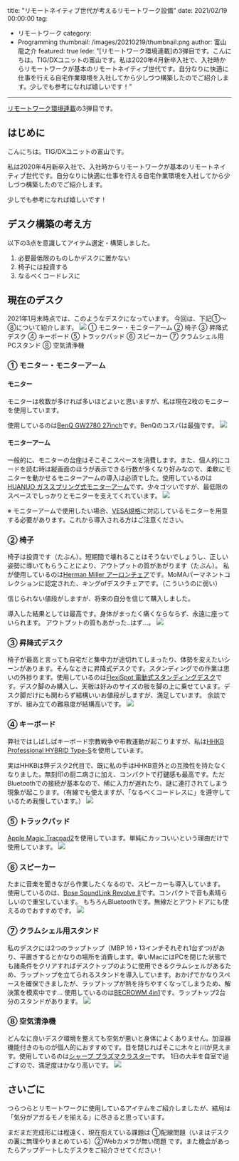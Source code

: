 title: "リモートネイティブ世代が考えるリモートワーク設備"
date: 2021/02/19 00:00:00
tag:
  - リモートワーク
category:
  - Programming
thumbnail: /images/20210219/thumbnail.png
author: 富山龍之介
featured: true
lede: "[リモートワーク環境連載]の3弾目です。こんにちは。TIG/DXユニットの富山です。私は2020年4月新卒入社で、入社時からリモートワークが基本のリモートネイティブ世代です。自分なりに快適に仕事を行える自宅作業環境を入社してから少しづつ構築したのでご紹介します。少しでも参考になれば嬉しいです！"
---
[リモートワーク環境連載](https://future-architect.github.io/articles/20210118/)の3弾目です。

## はじめに
こんにちは。TIG/DXユニットの富山です。

私は2020年4月新卒入社で、入社時からリモートワークが基本のリモートネイティブ世代です。自分なりに快適に仕事を行える自宅作業環境を入社してから少しづつ構築したのでご紹介します。

少しでも参考になれば嬉しいです！

## デスク構築の考え方
以下の3点を意識してアイテム選定・構築しました。
1. 必要最低限のものしかデスクに置かない
2. 椅子には投資する
3. なるべくコードレスに

## 現在のデスク
2021年1月末時点では、このようなデスクになっています。
今回は、下記①〜⑧について紹介します。
![](/images/20210219/e9e7dec4-20b1-60a6-4952-e9da500e23e0.png)
① モニター・モニターアーム
② 椅子
③ 昇降式デスク
④ キーボード
⑤ トラックパッド
⑥ スピーカー
⑦ クラムシェル用PCスタンド
⑧ 空気清浄機

### ① モニター・モニターアーム
#### モニター
モニターは枚数が多ければ多いほどよいと思いますが、私は現在2枚のモニターを使用しています。

使用しているのは[BenQ GW2780 27inch](https://www.amazon.co.jp/%E3%83%87%E3%82%A3%E3%82%B9%E3%83%97%E3%83%AC%E3%82%A4-GW2780-%E3%83%96%E3%83%AB%E3%83%BC%E3%83%A9%E3%82%A4%E3%83%88%E8%BB%BD%E6%B8%9B-%E8%BC%9D%E5%BA%A6%E8%87%AA%E5%8B%95%E8%AA%BF%E6%95%B4B-I-%E6%8A%80%E8%A1%93%E6%90%AD%E8%BC%89-HDMI1-4/dp/B07D79519M/ref=sr_1_1?adgrpid=98159911085&dchild=1&gclid=Cj0KCQiAx9mABhD0ARIsAEfpavQkaDTaFXLEAXQ1nuNXn0uuasVLLJzwApKdwUzbtE9xvBegNAiX2i8aAtApEALw_wcB&hvadid=429994317584&hvdev=c&hvlocphy=1009309&hvnetw=g&hvqmt=e&hvrand=6386477162357026011&hvtargid=kwd-506728426505&hydadcr=9353_11298745&jp-ad-ap=0&keywords=%E3%83%99%E3%83%B3%E3%82%AD%E3%83%A5%E3%83%BC+27%E3%82%A4%E3%83%B3%E3%83%81&qid=1612096811&sr=8-1&tag=googhydr-22)です。BenQのコスパは最強です。
![](/images/20210219/3abc1945-342b-326b-b7e3-bc144defba27.png)

#### モニターアーム
一般的に、モニターの台座はそこそこスペースを消費します。また、個人的にコードを読む時は縦画面のほうが表示できる行数が多くなり好みなので、柔軟にモニターを動かせるモニターアームの導入は必須でした。使用しているのは[HUANUO ガススプリング式モニターアーム](https://www.amazon.co.jp/gp/product/B07W3KK949/ref=ppx_yo_dt_b_asin_title_o01_s00?ie=UTF8&psc=1)です。少々ゴツいですが、最低限のスペースでしっかりとモニターを支えてくれています。
![](/images/20210219/803579c2-c774-f57a-3ebc-9fb32fcc08a4.png)

※ モニターアームで使用したい場合、[VESA規格](https://ja.wikipedia.org/wiki/VESA)に対応しているモニターを用意する必要があります。これから導入される方はご注意ください。

### ② 椅子
椅子は投資です（たぶん）。短期間で壊れることはそうないでしょうし、正しい姿勢に導いてもらうことにより、アウトプットの質があがります（たぶん）。
私が使用しているのは[Herman Miller アーロンチェア](https://www.amazon.co.jp/%E3%83%8F%E3%83%BC%E3%83%9E%E3%83%B3%E3%83%9F%E3%83%A9%E3%83%BC-%E3%82%A2%E3%83%BC%E3%83%AD%E3%83%B3%E3%83%81%E3%82%A7%E3%82%A2-%E3%83%AA%E3%83%9E%E3%82%B9%E3%82%BF%E3%83%BC%E3%83%89-%E3%83%9D%E3%82%B9%E3%83%81%E3%83%A3%E3%83%BC%E3%83%95%E3%82%A3%E3%83%83%E3%83%88SL-AER1B23DW/dp/B01MUZOWBH/ref=sr_1_1_sspa?dchild=1&keywords=%E3%82%A2%E3%83%BC%E3%83%AD%E3%83%B3%E3%83%81%E3%82%A7%E3%82%A2&qid=1612097772&sr=8-1-spons&psc=1&spLa=ZW5jcnlwdGVkUXVhbGlmaWVyPUFNNFRHRlNRRTg2TjYmZW5jcnlwdGVkSWQ9QTA3Mzg3MDNJWDVXREtDVTA1S1ImZW5jcnlwdGVkQWRJZD1BUTZQRFJJQ1pRSlNPJndpZGdldE5hbWU9c3BfYXRmJmFjdGlvbj1jbGlja1JlZGlyZWN0JmRvTm90TG9nQ2xpY2s9dHJ1ZQ==)です。MoMAパーマネントコレクションに認定された、キングofデスクチェアです。（こういうのに弱い）

信じられない値段がしますが、将来の自分を信じて購入しました。

導入した結果としては最高です。身体がまったく痛くならならず、永遠に座っていられます。
アウトプットの質もあがった..はず...。
![](/images/20210219/fb2e94ce-1e9c-acab-b1e0-e253a5452e91.png)

### ③ 昇降式デスク
椅子が最高と言っても自宅だと集中力が途切れてしまったり、体勢を変えたいシーンがあります。そんなときに昇降式デスクです。スタンディングでの作業は思いの外捗ります。使用しているのは[FlexiSpot 電動式スタンディングデスク](amazon.co.jp/gp/product/B07HBWGGMH/ref=ppx_yo_dt_b_asin_title_o03_s00?ie=UTF8&psc=1)です。デスク脚のみ購入し、天板は好みのサイズの板を脚の上に乗せています。デスク脚だけにも関わらず結構いいお値段がしますが、満足しています。
余談ですが、組み立ての難易度が結構高いです。
![](/images/20210219/241c76fa-6ca1-597d-ad22-ba276fdfe3b8.png)

### ④ キーボード
弊社ではしばしばキーボード宗教戦争や布教運動が起こりますが、私は[HHKB Professional HYBRID Type-S](https://www.amazon.co.jp/HHKB-Professional-HYBRID-%E7%84%A1%E5%88%BB%E5%8D%B0%EF%BC%8F%E5%A2%A8%EF%BC%88%E8%8B%B1%E8%AA%9E%E9%85%8D%E5%88%97%EF%BC%89-PD-KB800BNS/dp/B082TWFV9C/ref=pd_sbs_2?pd_rd_w=F45k5&pf_rd_p=10c006f1-d300-414f-a419-f9006b54dbbc&pf_rd_r=B50GGXATBN2230C1WGY0&pd_rd_r=3f13515c-273a-43a8-a493-7499e0cde68a&pd_rd_wg=M4Fzj&pd_rd_i=B082TWFV9C&psc=1)を使用しています。

実はHHKBは弊デスク2代目で、既に私の手はHHKB意外との互換性を持たなくなりました。無刻印の厨二病さに加え、コンパクトで打鍵感も最高です。ただBluetoothでの接続が基本なので、稀に入力が遅れたり、謎に連打されてしまう現象が起こります。（有線でも使えますが、「なるべくコードレスに」を遵守しているため我慢しています。）
![](/images/20210219/4b48240c-1f98-3d5c-7287-19de1022e676.png)

### ⑤ トラックパッド
[Apple Magic Tracpad2](https://www.amazon.co.jp/dp/B07DPGK3B3/ref=twister_B08V23SH6P?_encoding=UTF8&psc=1)を使用しています。単純にカッコいいという理由だけで使用しています。
![](/images/20210219/163c170e-2849-f253-f31a-3f45b818f7ca.png)

### ⑥ スピーカー
たまに音楽を聞きながら作業したくなるので、スピーカーも導入しています。
使用しているのは、[Bose SoundLink Revolve II](https://www.amazon.co.jp/dp/B08PF4BDDG/ref=twister_B08T6YGDYN?_encoding=UTF8&psc=1)です。コンパクトで音も素晴らしいので重宝しています。
もちろんBluetoothです。無線だとアウトドアにも使えるのでおすすめです。
![](/images/20210219/31aace4b-85b0-7fbd-fd66-92cdb4546acd.png)

### ⑦ クラムシェル用スタンド
私のデスクには2つのラップトップ（MBP 16・13インチそれぞれ1台ずつ)があり、平置きするとかなりの場所を消費します。幸いMacにはPCを閉じた状態でも諸条件をクリアすればデスクトップのように使用できるクラムシェルがあるため、ラップトップを立てられるスタンドを導入しています。おかげでかなりスペースを確保できましたが、ラップトップが熱を持ちやすくなってしまうため、解決策を模索中です...
使用しているのは[BECROWM 4in1](https://www.amazon.co.jp/gp/product/B08LGWG21K/ref=ppx_yo_dt_b_asin_title_o01_s01?ie=UTF8&psc=1)です。ラップトップ2台分のスタンドがあります。
![](/images/20210219/24b8650c-760d-ff88-01e8-f154e2404ba3.png)

### ⑧ 空気清浄機
どんなに良いデスク環境を整えても空気が悪いと身体によくありません。加湿器機能付きのものが個人的におすすめです。目を閉じればそこに木々と川が見えます。使用しているのは[シャープ プラズマクラスター](https://www.amazon.co.jp/%E3%82%B7%E3%83%A3%E3%83%BC%E3%83%97-%E7%A9%BA%E6%B0%97%E6%B8%85%E6%B5%84%E6%A9%9F%E3%80%90%E5%8A%A0%E6%B9%BF%E6%A9%9F%E8%83%BD%E4%BB%98%E3%80%91%EF%BC%88%E7%A9%BA%E6%B8%8523%E7%95%B3%E3%81%BE%E3%81%A7-%E3%83%9B%E3%83%AF%E3%82%A4%E3%83%88%E7%B3%BB%EF%BC%89SHARP-%E3%80%8C%E3%83%97%E3%83%A9%E3%82%BA%E3%83%9E%E3%82%AF%E3%83%A9%E3%82%B9%E3%82%BF%E3%83%BC7000%E3%80%8D%E6%90%AD%E8%BC%89-KC-L50-W/dp/B07Z8PRD4W/ref=sr_1_15?__mk_ja_JP=%E3%82%AB%E3%82%BF%E3%82%AB%E3%83%8A&crid=3FG5TIIN7YR9D&dchild=1&keywords=sharp+%E3%83%97%E3%83%A9%E3%82%BA%E3%83%9E%E3%82%AF%E3%83%A9%E3%82%B9%E3%82%BF%E3%83%BC&qid=1613054441&sprefix=sharp+%E3%83%97%E3%83%A9%E3%82%BA%E3%83%9E%2Caps%2C162&sr=8-15)です。
1日の大半を自室で過ごすので、満足度はかなり高いです。
![](/images/20210219/0449d246-7657-4a66-9bf9-242a86e3bbc5.png)

## さいごに
つらつらとリモートワークに使用しているアイテムをご紹介しましたが、結局は「気分がアガるモノを揃える」に尽きると思っています。

まだまだ完成形には程遠く、現在抱えている課題は ①配線問題（いまはデスクの裏に無理やりまとめている）②Webカメラが無い問題 です。また機会があったらアップデートしたデスクをご紹介させてください！



